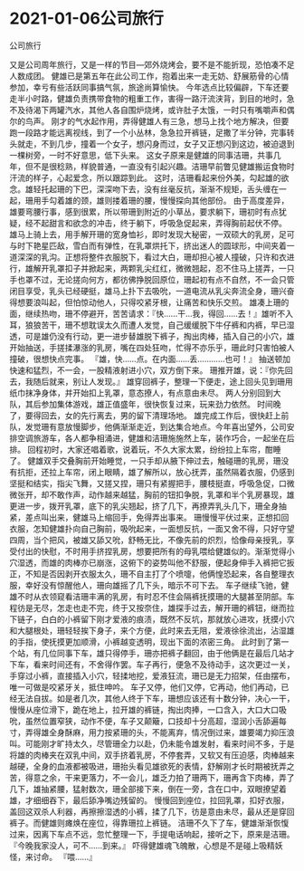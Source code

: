# 2021-01-06公司旅行



公司旅行



又是公司周年旅行，又是一样的节目—郊外烧烤会，要不是不能折现，恐怕凑不足人数成团。
健雄已是第五年在此公司工作，抱着出来一走无妨、舒展筋骨的心情参加，幸亏有些活跃同事搞气氛，旅途尚算愉快。
今年选点比较偏辟，下车还要走半小时路，健雄负责携带食物的粗重工作，害得一路汗流浃背，到目的地时，急不及待渴下两罐汽水，其他人各自围炉烧烤，或许肚子太饿，一时只有嘴嚼声和偶尔的鸟声。
刚才的气水起作用，弄得健雄人有三急，想马上找个地方解决，但要跑一段路才能远离视线，到了一个小丛林，急急拉开裤链，足撒了半分钟，完事转头就走，不到几步，撞着一个女子，想闪身而过，女子又正想闪到这边，被迫退到一棵树旁，一时不好意思，低下头来。
这女子原来是健雄的同事洁珊，共事几年，但不是很稔熟，样貌普通，一直没有引起兴趣。洁珊早前瞥见健雄搬运食物时汗流的样子，心起爱念，所以跟踪到此。
这时，洁珊看起来份外美，勾起雄的欲念。雄轻托起珊的下巴，深深吻下去，没有丝毫反抗，渐渐不规矩，舌头缠在一起，珊用手勾着雄的颈，雄则搂着珊的腰，慢慢探向其他部份。
由于高度差异，雄要弯腰行事，感到很累，所以带珊到附近的小草丛，要求躺下，珊初时有点犹疑，经不起甜言和欲念的冲击，终于躺下，呼吸急促起来，弄得胸前起伏不停。
雄马上骑上去，用手解开珊的宽身恤衫，即时发现大秘密，一双硕大的乳房，足可与时下艳星匹敌，雪白而有弹性，在乳罩烘托下，挤出迷人的圆球形，中间夹着一道深深的乳沟。正想将整件衣服脱下，看过大白，珊却担心被人撞破，只许和衣进行，雄解开乳罩扣子并掀起来，两颗乳尖红红，微微翘起，忍不住马上搓弄，一只手也罩不过，无论搓向何方，都彷佛挣脱回原位，珊起初有点不自然，不一会只管闭目享受，乳头已经硬挺，雄马上扑下去吸吮，一道电流从乳尖奔流全身，珊兴奋得想要浪叫起，但怕惊动他人，只得咬紧牙根，让痛苦和快乐交煎。
雄凑上珊的面，继续热吻，珊不停避开，苦苦请求：『快……干…我，得回……去！』雄听不入耳，狼狼苦干，珊不想耽误太久而遭人发觉，自己缓缓脱下牛仔裤和内裤，早已湿透，可是雄仍没有行动，更一进步替雄脱下裤子，掏出肉棒，插入自己的小穴，雄开始抽送，手搓揉瀑涨的乳房，嘴在四处狂吻，忙得不亦乐乎，珊此时只害怕被人撞破，很想快点完事。
『雄，快……点。在内面……丢…………也可！』
抽送顿加快速和猛烈，不一会，一股精液射进小穴，双方倒下来。
珊推开雄，说：『你先回去，我随后就来，别让人发现。』
雄穿回裤子，整理一下便走，途上回头见到珊用纸巾抹净身体，并开始扣上乳罩，意态撩人，有点意由未尽。
两人分别回到大队，其后参加集体游戏，雄正值盛年，很快恢复过来，玩来劲力依然。
时间晚了，要得回去，女的先行离去，男的留下清理场地。
雄完成工作后，很快赶上前队，发觉珊有意放慢脚步，他俩渐渐走近，到达集合地点。今年喜出望外，公司安排空调旅游车，各人都争相涌进，健雄和洁珊施施然上车，装作巧合，一起坐在后排。
回程初时，大家还唱着歌，说着玩，不久大家太累，纷纷拉上车帘，酣睡了。
健雄双手交叠胸前开始睡觉，一只手却从腋下伸过去，触碰珊的乳房，珊没有抗拒，还拉上车帘，闭上眼睛，雄了解所以，放心抚弄，虽然隔着衣服，仍感到坚挺和结实，指尖飞舞，又搓又捏，珊只有紧握把手，腰枝挺直，呼吸急促，口微微张开，却不敢作声，动作越来越猛，胸前的钮扣争脱，乳罩和半个乳房暴现，雄更进一步，拨开乳罩，底下的乳尖翘起，挤了几下，再撩弄乳头几下，珊全身抽紧，差点叫出来，健雄马上缩回手，免得弄出事来。
珊慢慢平伏过来，正想扣回衣服，怎知健雄扑向自己胸前，吸吮起来，一面想反抗，一面又舍不得，只好守望四周，当个把风，被雄又舔又吮，舒畅无比，不像先前的炽烈，恰像母亲授乳，享受付出的快慰，不时用手挤捏乳房，想要把所有的母乳喂给健雄似的。渐渐觉得小穴湿透，而雄的肉棒亦已崩涨，这俯下的姿势叫他不舒服，便起身伸手入裤把它扳正，不知是否因剥开衣服太久，珊不自主打了个喷嚏，他俩惶恐起来，各自整理衣服，幸好没有惊醒他人，珊向雄摇了几下头，暗示不可下去。
车子继续飞驰，健雄不时从衣领窥看洁珊丰满的乳房，有时忍不住会隔裤抚摸珊的大腿甚至阴部。车程彷是无尽，怎走也走不完，终于又按奈住，雄探手过去，解开珊的裤钮，继而拉下链子，白白的小裤留下刚才爱液的痕渍，既然不反坑，那就放心进攻，抚摸小穴和大腿根处，珊轻轻挨下身子，来个方便，此时来去无阻，爱液徐徐流出，沾湿雄的手指，使抚摸更加顺滑，小裤越变透明，现出下面的浓密三角。
此时到了第一个站，有几位同事下车，雄只得停手，珊亦把裤子翻回，由于他俩是在最后几站才下车，看来时间还有，不舍得作罢。车子再行，便急不及待动手，这次更过一关，手穿过小裤，直接插入小穴，轻揉地挖，爱液狂流，珊已是无力招架，任由摆布，唯一可做是咬紧牙关，抵住呻吟。
车子又停，他们又停，它再动，他们再动，已经无法自拔。如是者几次，其他人终于下车，珊想应该还有十数分钟，决心一干，慢慢从座位滑下，跪在地上，拉开雄的裤链，掏出肉捧，一口含入，大口大口吸吮，虽然位置窄狭，动作不便，车子又颠簸，口技却十分高超，湿润小舌舔遍每寸，弄得雄全身酥麻，用力按紧珊的头，不能离弃，情况倒过来，雄要竭力抑压浪叫。可能刚才旷持太久，尽管珊全力以赴，仍未能令雄发射，看来时间不多，于是将雄的肉棒夹在双乳中间，双手挤着乳房，不停套弄，又软又有压迫感，肉棒越来越硬，全身的血液都被吸进，珊抬头看见雄欲死的表情，舒解刚才长时期被抚弄之苦，得意之余，干来更落力，不一会儿，雄乏力拍了珊两下，珊再含下肉棒，弄了几下，雄抽紧腰，猛射数次，珊全部接下来，倒在一旁，含在口中，双眼撩望着雄，才细细吞下，最后舔净嘴边残留的。
慢慢回到座位，拉回乳罩，扣好衣服，盖回这双杀人利器，再擦擦湿透的小裤，揉了几下，彷是意由未尽，最从还是穿回裤子。而健雄则瘫焕在座位，得靠珊拉上裤链。
洁珊不久下了车，健雄渐渐恢愎过来，因离下车点不远，忽忙整理一下，手提电话响起，接听之下，原来是洁珊。
『今晚我家没人，可不……到来。』
吓得健雄魂飞魄散，心想是不是碰上吸精妖怪，来讨命。
『喂……』


